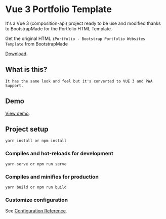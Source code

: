 # Vue 3 Portfolio Template
It's a Vue 3 (composition-api) project ready to be use and modified thanks to BootstrapMade for the Portfolio HTML Template.

Get the original HTML `iPortfolio - Bootstrap Portfolio Websites Template` from BootstrapMade 

[Download](https://bootstrapmade.com/iportfolio-bootstrap-portfolio-websites-template/).

## What is this?
```
It has the same look and feel but it's converted to VUE 3 and PWA Support.
```

## Demo
[View demo](https://vcodes-portfolio.surge.sh).

## Project setup
```
yarn install or npm install
```

### Compiles and hot-reloads for development
```
yarn serve or npm run serve
```

### Compiles and minifies for production
```
yarn build or npm run build
```

### Customize configuration
See [Configuration Reference](https://cli.vuejs.org/config/).

